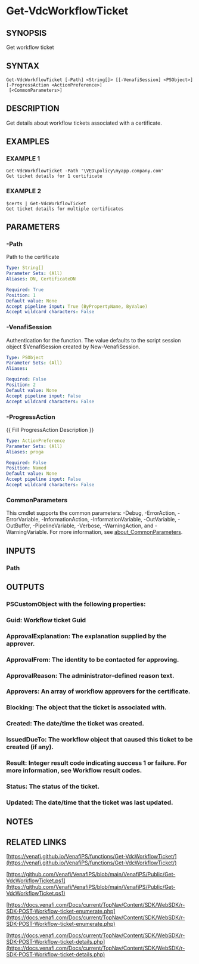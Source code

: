 # Get-VdcWorkflowTicket

## SYNOPSIS
Get workflow ticket

## SYNTAX

```
Get-VdcWorkflowTicket [-Path] <String[]> [[-VenafiSession] <PSObject>] [-ProgressAction <ActionPreference>]
 [<CommonParameters>]
```

## DESCRIPTION
Get details about workflow tickets associated with a certificate.

## EXAMPLES

### EXAMPLE 1
```
Get-VdcWorkflowTicket -Path '\VED\policy\myapp.company.com'
Get ticket details for 1 certificate
```

### EXAMPLE 2
```
$certs | Get-VdcWorkflowTicket
Get ticket details for multiple certificates
```

## PARAMETERS

### -Path
Path to the certificate

```yaml
Type: String[]
Parameter Sets: (All)
Aliases: DN, CertificateDN

Required: True
Position: 1
Default value: None
Accept pipeline input: True (ByPropertyName, ByValue)
Accept wildcard characters: False
```

### -VenafiSession
Authentication for the function.
The value defaults to the script session object $VenafiSession created by New-VenafiSession.

```yaml
Type: PSObject
Parameter Sets: (All)
Aliases:

Required: False
Position: 2
Default value: None
Accept pipeline input: False
Accept wildcard characters: False
```

### -ProgressAction
{{ Fill ProgressAction Description }}

```yaml
Type: ActionPreference
Parameter Sets: (All)
Aliases: proga

Required: False
Position: Named
Default value: None
Accept pipeline input: False
Accept wildcard characters: False
```

### CommonParameters
This cmdlet supports the common parameters: -Debug, -ErrorAction, -ErrorVariable, -InformationAction, -InformationVariable, -OutVariable, -OutBuffer, -PipelineVariable, -Verbose, -WarningAction, and -WarningVariable. For more information, see [about_CommonParameters](http://go.microsoft.com/fwlink/?LinkID=113216).

## INPUTS

### Path
## OUTPUTS

### PSCustomObject with the following properties:
###     Guid: Workflow ticket Guid
###     ApprovalExplanation: The explanation supplied by the approver.
###     ApprovalFrom: The identity to be contacted for approving.
###     ApprovalReason: The administrator-defined reason text.
###     Approvers: An array of workflow approvers for the certificate.
###     Blocking: The object that the ticket is associated with.
###     Created: The date/time the ticket was created.
###     IssuedDueTo: The workflow object that caused this ticket to be created (if any).
###     Result: Integer result code indicating success 1 or failure. For more information, see Workflow result codes.
###     Status: The status of the ticket.
###     Updated: The date/time that the ticket was last updated.
## NOTES

## RELATED LINKS

[https://venafi.github.io/VenafiPS/functions/Get-VdcWorkflowTicket/](https://venafi.github.io/VenafiPS/functions/Get-VdcWorkflowTicket/)

[https://github.com/Venafi/VenafiPS/blob/main/VenafiPS/Public/Get-VdcWorkflowTicket.ps1](https://github.com/Venafi/VenafiPS/blob/main/VenafiPS/Public/Get-VdcWorkflowTicket.ps1)

[https://docs.venafi.com/Docs/current/TopNav/Content/SDK/WebSDK/r-SDK-POST-Workflow-ticket-enumerate.php](https://docs.venafi.com/Docs/current/TopNav/Content/SDK/WebSDK/r-SDK-POST-Workflow-ticket-enumerate.php)

[https://docs.venafi.com/Docs/current/TopNav/Content/SDK/WebSDK/r-SDK-POST-Workflow-ticket-details.php](https://docs.venafi.com/Docs/current/TopNav/Content/SDK/WebSDK/r-SDK-POST-Workflow-ticket-details.php)

